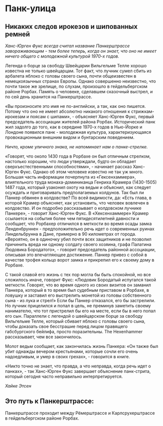 # Панк-улица

## Никаких следов ирокезов и шипованных ремней

*Ханс-Юрген Фукс всегда считал название Панкерштрассе завораживающим - тем более теперь, когда он знает, что оно не имеет ничего общего с молодежной культурой 1970-х годов.*

Легенда о борце за свободу Швейцарии Вильгельме Телле хорошо известна не только швейцарцам. Тот факт, что лучник сумел сбить из арбалета яблоко с головы своего сына, почти общеизвестен в немецкоязычных странах Европы. Однако совершенно неизвестно, что почти такое же зрелище, по слухам, произошло в гейдельбергском районе Рорбах. Память о человеке, сделавшем сказочный выстрел, и по сей день хранится на Панкерштрассе.

«Вы произносите это имя не по-английски, а так, как оно пишется. Потому что оно не имеет абсолютно никакого отношения к стрижкам-ирокезам и поясам с шипами», - объясняет Ханс-Юрген Фукс, первый председатель ассоциации жителей района Рорбах. Исторический панк жил задолго до того, как в середине 1970-х годов в Нью-Йорке и Лондоне появился панк - молодежная культура, характеризующаяся провокационным внешним видом и бунтарским поведением. 

*Ничто, кроме уличного знака, не напоминает нам о панке-стрелке.*

«Говорят, что около 1430 года в Рорбахе он был отличным стрелком, настолько хорошим, что люди утверждали, будто он обладает сверхъестественными способностями», - начинает рассказ Ханс-Юрген Фукс. Однако об этом человеке известно не так уж много. Большая часть информации почерпнута из «Гексенхаммера», влиятельного труда монаха-доминиканца Генриха Крамера (1430-1505) 1487 года, который узаконил охоту на ведьм и объяснил, как следует осуждать и приговаривать предполагаемых колдунов. Так был ли Панкер обвинен в колдовстве? По всей видимости, да: «Есть глава, в которой Крамер объясняет, как установить, что человек вовлечен в колдовство. И он подробно рассказывает о колдовском лучнике Панкере», - говорит Ханс-Юрген Фукс. В «Хексенхаммере» Крамер ссылается на события более чем пятидесятилетней давности и сообщает, что Рорбахер отличился в меткости во время осады замка Ленденбруннен - предположительно речь идет о современных руинах Линдельбрунна в Дане, примерно в 90 километрах от города. «Вероятно, он в одиночку убил почти всех защитников и не позволил причинить вреда ни одному солдату своего хозяина, графа Палатина Людовика Бородатого», - говорит председатель районной ассоциации, описывая это впечатляющее достижение. Панкер привез с собой в качестве трофея кольцо ворот замка и прикрепил его к своему дому в Рорбахе. 

С такой славой его жизнь с тех пор могла бы быть спокойной, но все сложилось иначе, говорит Фукс: «Людовик Бородатый испугался такой меткости. Говорят, что во время одного из своих визитов он заманил Панкера, который в то время был судебным приставом в Рорбахе, в ловушку и заставил его выстрелить монетой из головы собственного сына - из лука и стрел!» Если бы Панкер отказался, его бы застрелили. Но лучник прицелился и попал в цель, не преминув заметить своему нанимателю, что тот пристрелил бы его на месте, если бы в него попал его сын. Параллели с легендой о швейцарском борце за свободу Вильгельме Телле, который сбивает яблоко с головы своего сына, чтобы доказать свое бесстрашие перед лицом правящего габсбургского бейлифа, просто поразительны. The Hexenhammer рассказывает, чем все закончилось.

Молот ведьм сообщает, как закончилась жизнь Панкера: «Он также был убит однажды вечером крестьянами, которые сочли его очень надоедливым, и умер в своих грехах», - говорится в книге.

«Никто точно не знает, что правда, а что неправда, когда речь идет о панках», - так Ханс-Юрген Фукс завершает объяснение панк-стрита, который сегодня часто неправильно интерпретируется.

*Хайке Этсен*

## Это путь к Панкерштрассе:

Панкерштрассе проходит между Рёмерштрассе и Карлсрухерштрассе в гейдельбергском районе Рорбах. 


